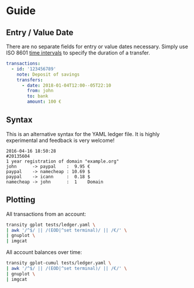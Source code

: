 # Guide

## Entry / Value Date

There are no separate fields for entry or value dates necessary.
Simply use ISO 8601 [time intervals] to specify the duration of a transfer.

[time intervals]: https://en.wikipedia.org/wiki/ISO_8601#Time_intervals

```yaml
transactions:
  - id: '123456789'
    note: Deposit of savings
    transfers:
      - date: 2018-01-04T12:00--05T22:10
        from: john
        to: bank
        amount: 100 €
```


## Syntax

This is an alternative syntax for the YAML ledger file.
It is highly experimental and feedback is very welcome!

```transity
2016-04-16 18:50:28
#20135604
1 year registration of domain "example.org"
john      -> paypal    :  9.95 €
paypal    -> namecheap : 10.69 $
paypal    -> icann     :  0.18 $
namecheap -> john      :  1    Domain
```


## Plotting

All transactions from an account:

```bash
transity gplot tests/ledger.yaml \
| awk '/^$/ || /(EOD|^set terminal)/ || /€/' \
| gnuplot \
| imgcat
```


All account balances over time:

```bash
transity gplot-cumul tests/ledger.yaml \
| awk '/^$/ || /(EOD|^set terminal)/ || /€/' \
| gnuplot \
| imgcat
```
